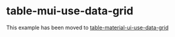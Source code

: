 # table-mui-use-data-grid

This example has been moved to [table-material-ui-use-data-grid](../../.././table-material-ui-use-data-grid)
